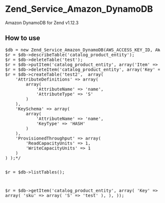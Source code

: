 # Zend_Service_Amazon_DynamoDB
Amazon DynamoDB for Zend v1.12.3
<h2>How to use</h2>
<pre>
$db = new Zend_Service_Amazon_DynamoDB(AWS_ACCESS_KEY_ID, AWS_SECRET_ACCESS_KEY, 'us-east-1');
$r = $db->describeTable('catalog_product_entity');
$r = $db->deleteTable('test');
$r = $db->putItem('catalog_product_entity', array('Item' => array('sku' => array('S' => 'rgg2'))) );
$r = $db->deleteItem('catalog_product_entity', array('Key' => array('sku' => array('S' => 'rgg2'))) );
$r = $db->createTable('test2',  array(
	'AttributeDefinitions' => array(
		array(
			'AttributeName' => 'name', 
			'AttributeType' => 'S'
		)
	),
	'KeySchema' => array(
		array(
			'AttributeName' => 'name',
			'KeyType' => 'HASH'
		)
	),
	'ProvisionedThroughput' => array(
		'ReadCapacityUnits' => 1,
		'WriteCapacityUnits' => 1
	)
) );*/

$r = $db->listTables();

$r = $db->getItem('catalog_product_entity', array(
	'Key' => array(
		'sku' => array(
			'S' => 'test'
		),
	),
));
</pre>